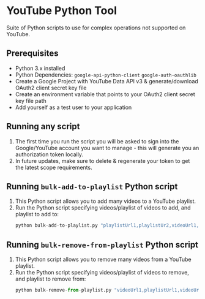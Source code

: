 # YouTube Python Tool
Suite of Python scripts to use for complex operations not supported on YouTube.

## Prerequisites
- Python 3.x installed
- Python Dependencies: `google-api-python-client` `google-auth-oauthlib`
- Create a Google Project with YouTube Data API v3 & generate/download OAuth2 client secret key file
- Create an environment variable that points to your OAuth2 client secret key file path
- Add yourself as a test user to your application

## Running any script
1. The first time you run the script you will be asked to sign into the Google/YouTube account you want to manage - this will generate you an authorization token locally.
2. In future updates, make sure to delete & regenerate your token to get the latest scope requirements.

## Running `bulk-add-to-playlist` Python script
1. This Python script allows you to add many videos to a YouTube playlist.
2. Run the Python script specifying videos/playlist of videos to add, and playlist to add to:
    ```python
    python bulk-add-to-playlist.py "playlistUrl1,playlistUr2,videoUrl1,playlistUrl3" "playlist_url"
    ```

## Running `bulk-remove-from-playlist` Python script
1. This Python script allows you to remove many videos from a YouTube playlist.
2. Run the Python script specifying videos/playlist of videos to remove, and playlist to remove from:
    ```python
    python bulk-remove-from-playlist.py "videoUrl1,playlistUrl1,videoUrl2,videoUrl3" "playlist_url"
    ```